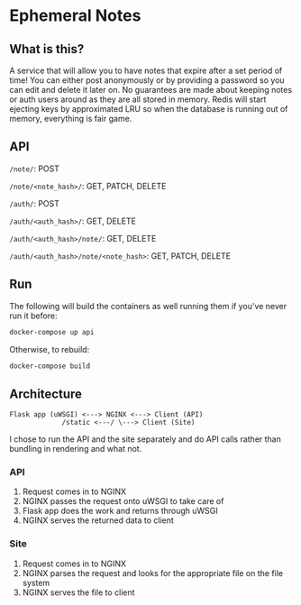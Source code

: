 # Ephemeral Notes

## What is this?
A service that will allow you to have notes that expire after a set period of time! You can either post anonymously or by providing a password so you can edit and delete it later on. No guarantees are made about keeping notes or auth users around as they are all stored in memory. Redis will start ejecting keys by approximated LRU so when the database is running out of memory, everything is fair game.

## API
`/note/`: POST

`/note/<note_hash>/`: GET, PATCH, DELETE

`/auth/`: POST

`/auth/<auth_hash>/`: GET, DELETE

`/auth/<auth_hash>/note/`: GET, DELETE

`/auth/<auth_hash>/note/<note_hash>`: GET, PATCH, DELETE

## Run
The following will build the containers as well running them if you've never run it before:
```bash
docker-compose up api
```

Otherwise, to rebuild:
```bash
docker-compose build
```

## Architecture
```
Flask app (uWSGI) <---> NGINX <---> Client (API)
             /static <---/ \---> Client (Site)
```
I chose to run the API and the site separately and do API calls rather than bundling in rendering and what not.

### API
1. Request comes in to NGINX
2. NGINX passes the request onto uWSGI to take care of
3. Flask app does the work and returns through uWSGI
3. NGINX serves the returned data to client

### Site
1. Request comes in to NGINX
2. NGINX parses the request and looks for the appropriate file on the file system
3. NGINX serves the file to client
